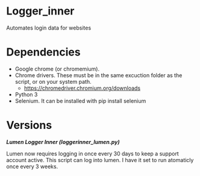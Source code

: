 # Logger_inner
Automates login data for websites

# Dependencies
* Google chrome (or chromemium).
* Chrome drivers. These must be in the same excuction folder as the script, or on your system path.
  * https://chromedriver.chromium.org/downloads
* Python 3
* Selenium. It can be installed with pip install selenium

# Versions
***Lumen Logger Inner (loggerinner_lumen.py)***

Lumen now requires logging in once every 30 days to keep a support account active. This script can log into lumen. I have it set to run atomaticly once every 3 weeks.
